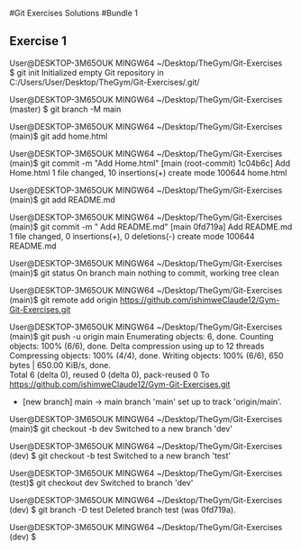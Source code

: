 #Git Exercises Solutions
#Bundle 1

## Exercise 1

User@DESKTOP-3M65OUK MINGW64 ~/Desktop/TheGym/Git-Exercises  
$ git init
Initialized empty Git repository in C:/Users/User/Desktop/TheGym/Git-Exercises/.git/

User@DESKTOP-3M65OUK MINGW64 ~/Desktop/TheGym/Git-Exercises (master)
$ git branch -M main

User@DESKTOP-3M65OUK MINGW64 ~/Desktop/TheGym/Git-Exercises (main)$ git add home.html

User@DESKTOP-3M65OUK MINGW64 ~/Desktop/TheGym/Git-Exercises (main)$ git commit -m "Add Home.html"
[main (root-commit) 1c04b6c] Add Home.html
1 file changed, 10 insertions(+)
create mode 100644 home.html

User@DESKTOP-3M65OUK MINGW64 ~/Desktop/TheGym/Git-Exercises (main)$ git add README.md

User@DESKTOP-3M65OUK MINGW64 ~/Desktop/TheGym/Git-Exercises (main)$ git commit -m " Add README.md"
[main 0fd719a] Add README.md
1 file changed, 0 insertions(+), 0 deletions(-)
create mode 100644 README.md

User@DESKTOP-3M65OUK MINGW64 ~/Desktop/TheGym/Git-Exercises (main)$ git status
On branch main
nothing to commit, working tree clean

User@DESKTOP-3M65OUK MINGW64 ~/Desktop/TheGym/Git-Exercises (main)$ git remote add origin https://github.com/ishimweClaude12/Gym-Git-Exercises.git

User@DESKTOP-3M65OUK MINGW64 ~/Desktop/TheGym/Git-Exercises (main)$ git push -u origin main
Enumerating objects: 6, done.
Counting objects: 100% (6/6), done.
Delta compression using up to 12 threads
Compressing objects: 100% (4/4), done.
Writing objects: 100% (6/6), 650 bytes | 650.00 KiB/s, done.  
Total 6 (delta 0), reused 0 (delta 0), pack-reused 0
To https://github.com/ishimweClaude12/Gym-Git-Exercises.git

- [new branch] main -> main
  branch 'main' set up to track 'origin/main'.

User@DESKTOP-3M65OUK MINGW64 ~/Desktop/TheGym/Git-Exercises (main)$ git checkout -b dev
Switched to a new branch 'dev'

User@DESKTOP-3M65OUK MINGW64 ~/Desktop/TheGym/Git-Exercises (dev)
$ git checkout -b test
Switched to a new branch 'test'

User@DESKTOP-3M65OUK MINGW64 ~/Desktop/TheGym/Git-Exercises (test)$ git checkout dev
Switched to branch 'dev'

User@DESKTOP-3M65OUK MINGW64 ~/Desktop/TheGym/Git-Exercises (dev)
$ git branch -D test
Deleted branch test (was 0fd719a).

User@DESKTOP-3M65OUK MINGW64 ~/Desktop/TheGym/Git-Exercises (dev)
$
